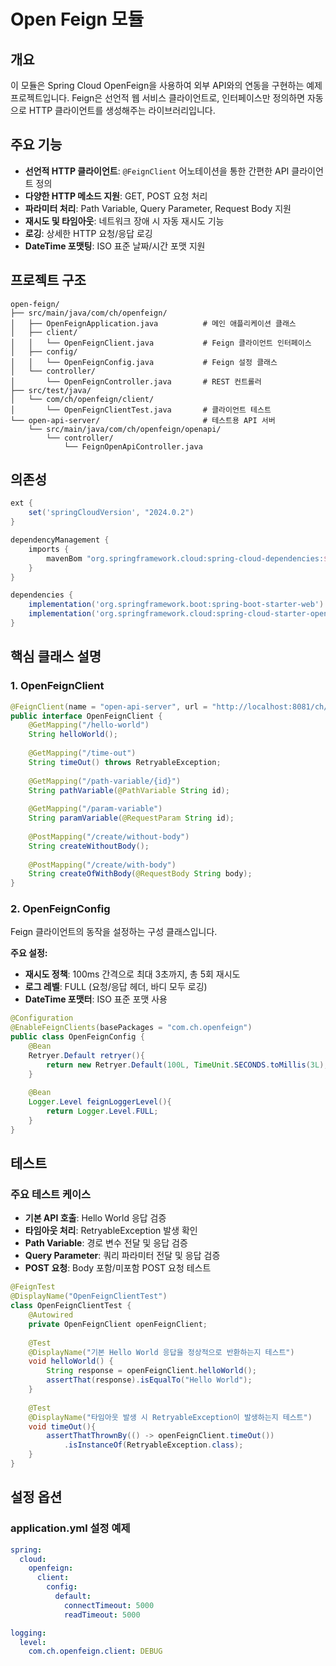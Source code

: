 # Open Feign 모듈

## 개요
이 모듈은 Spring Cloud OpenFeign을 사용하여 외부 API와의 연동을 구현하는 예제 프로젝트입니다.
Feign은 선언적 웹 서비스 클라이언트로, 인터페이스만 정의하면 자동으로 HTTP 클라이언트를 생성해주는 라이브러리입니다.

## 주요 기능
- **선언적 HTTP 클라이언트**: `@FeignClient` 어노테이션을 통한 간편한 API 클라이언트 정의
- **다양한 HTTP 메소드 지원**: GET, POST 요청 처리
- **파라미터 처리**: Path Variable, Query Parameter, Request Body 지원
- **재시도 및 타임아웃**: 네트워크 장애 시 자동 재시도 기능
- **로깅**: 상세한 HTTP 요청/응답 로깅
- **DateTime 포맷팅**: ISO 표준 날짜/시간 포맷 지원

## 프로젝트 구조
```
open-feign/
├── src/main/java/com/ch/openfeign/
│   ├── OpenFeignApplication.java          # 메인 애플리케이션 클래스
│   ├── client/
│   │   └── OpenFeignClient.java           # Feign 클라이언트 인터페이스
│   ├── config/
│   │   └── OpenFeignConfig.java           # Feign 설정 클래스
│   └── controller/
│       └── OpenFeignController.java       # REST 컨트롤러
├── src/test/java/
│   └── com/ch/openfeign/client/
│       └── OpenFeignClientTest.java       # 클라이언트 테스트
└── open-api-server/                       # 테스트용 API 서버
    └── src/main/java/com/ch/openfeign/openapi/
        └── controller/
            └── FeignOpenApiController.java
```

## 의존성
```gradle
ext {
    set('springCloudVersion', "2024.0.2")
}

dependencyManagement {
    imports {
        mavenBom "org.springframework.cloud:spring-cloud-dependencies:${springCloudVersion}"
    }
}

dependencies {
    implementation('org.springframework.boot:spring-boot-starter-web')
    implementation('org.springframework.cloud:spring-cloud-starter-openfeign')
}
```

## 핵심 클래스 설명

### 1. OpenFeignClient
```java
@FeignClient(name = "open-api-server", url = "http://localhost:8081/ch/openfeign/open-api")
public interface OpenFeignClient {
    @GetMapping("/hello-world")
    String helloWorld();
    
    @GetMapping("/time-out")
    String timeOut() throws RetryableException;
    
    @GetMapping("/path-variable/{id}")
    String pathVariable(@PathVariable String id);
    
    @GetMapping("/param-variable")
    String paramVariable(@RequestParam String id);
    
    @PostMapping("/create/without-body")
    String createWithoutBody();
    
    @PostMapping("/create/with-body")
    String createOfWithBody(@RequestBody String body);
}
```

### 2. OpenFeignConfig
Feign 클라이언트의 동작을 설정하는 구성 클래스입니다.

**주요 설정:**
- **재시도 정책**: 100ms 간격으로 최대 3초까지, 총 5회 재시도
- **로그 레벨**: FULL (요청/응답 헤더, 바디 모두 로깅)
- **DateTime 포맷터**: ISO 표준 포맷 사용

```java
@Configuration
@EnableFeignClients(basePackages = "com.ch.openfeign")
public class OpenFeignConfig {
    @Bean
    Retryer.Default retryer(){
        return new Retryer.Default(100L, TimeUnit.SECONDS.toMillis(3L), 5);
    }
    
    @Bean
    Logger.Level feignLoggerLevel(){
        return Logger.Level.FULL;
    }
}
```


## 테스트


### 주요 테스트 케이스
- **기본 API 호출**: Hello World 응답 검증
- **타임아웃 처리**: RetryableException 발생 확인
- **Path Variable**: 경로 변수 전달 및 응답 검증
- **Query Parameter**: 쿼리 파라미터 전달 및 응답 검증
- **POST 요청**: Body 포함/미포함 POST 요청 테스트

```java
@FeignTest
@DisplayName("OpenFeignClientTest")
class OpenFeignClientTest {
    @Autowired
    private OpenFeignClient openFeignClient;
    
    @Test
    @DisplayName("기본 Hello World 응답을 정상적으로 반환하는지 테스트")
    void helloWorld() {
        String response = openFeignClient.helloWorld();
        assertThat(response).isEqualTo("Hello World");
    }
    
    @Test
    @DisplayName("타임아웃 발생 시 RetryableException이 발생하는지 테스트")
    void timeOut(){
        assertThatThrownBy(() -> openFeignClient.timeOut())
            .isInstanceOf(RetryableException.class);
    }
}
```

## 설정 옵션

### application.yml 설정 예제
```yaml
spring:
  cloud:
    openfeign:
      client:
        config:
          default:
            connectTimeout: 5000
            readTimeout: 5000

logging:
  level:
    com.ch.openfeign.client: DEBUG
```
